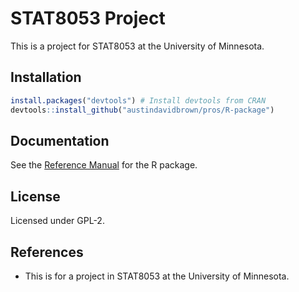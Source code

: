 STAT8053 Project
===========

This is a project for STAT8053 at the University of Minnesota.

Installation
-------

```r
install.packages("devtools") # Install devtools from CRAN
devtools::install_github("austindavidbrown/pros/R-package")
```

Documentation
-------
See the [Reference Manual](https://github.com/austindavidbrown/pros/blob/master/R-package/pros-manual.pdf) for the R package.

License
-------
Licensed under GPL-2.

References
---------
- This is for a project in STAT8053 at the University of Minnesota.


